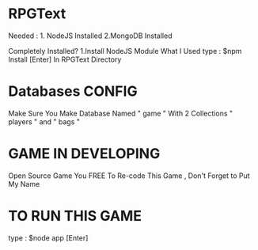 # RPGText

Needed :  1. NodeJS Installed
          2.MongoDB Installed
          
Completely Installed?
    1.Install NodeJS Module What I Used type : 
    $npm Install [Enter]
    In RPGText Directory
   
# Databases CONFIG
Make Sure You Make Database Named " game " With 2 Collections " players " and " bags "

# GAME IN DEVELOPING    
  Open Source Game You FREE To Re-code This Game , Don't Forget to Put My Name   
    
# TO RUN THIS GAME
  type : 
  $node app [Enter]
  
